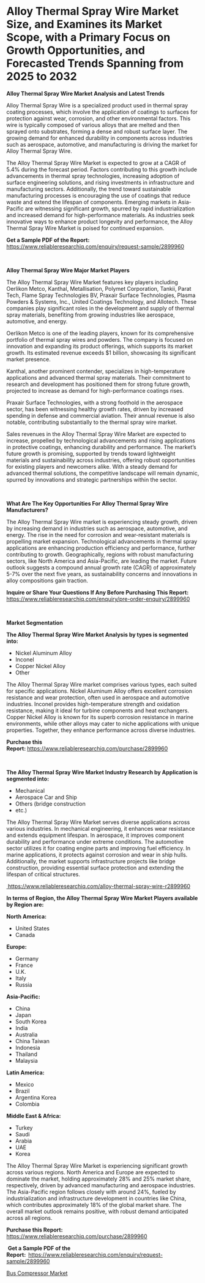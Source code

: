 <p><h1>Alloy Thermal Spray Wire Market Size, and Examines its Market Scope, with a Primary Focus on Growth Opportunities, and Forecasted Trends Spanning from 2025 to 2032</h1></p><p><strong>Alloy Thermal Spray Wire Market Analysis and Latest Trends</strong></p>
<p><p>Alloy Thermal Spray Wire is a specialized product used in thermal spray coating processes, which involve the application of coatings to surfaces for protection against wear, corrosion, and other environmental factors. This wire is typically composed of various alloys that are melted and then sprayed onto substrates, forming a dense and robust surface layer. The growing demand for enhanced durability in components across industries such as aerospace, automotive, and manufacturing is driving the market for Alloy Thermal Spray Wire.</p><p>The Alloy Thermal Spray Wire Market is expected to grow at a CAGR of 5.4% during the forecast period. Factors contributing to this growth include advancements in thermal spray technologies, increasing adoption of surface engineering solutions, and rising investments in infrastructure and manufacturing sectors. Additionally, the trend toward sustainable manufacturing processes is encouraging the use of coatings that reduce waste and extend the lifespan of components. Emerging markets in Asia-Pacific are witnessing significant growth, spurred by rapid industrialization and increased demand for high-performance materials. As industries seek innovative ways to enhance product longevity and performance, the Alloy Thermal Spray Wire Market is poised for continued expansion.</p></p>
<p><strong>Get a Sample PDF of the Report:&nbsp;</strong> <a href="https://www.reliableresearchiq.com/enquiry/request-sample/2899960?utm_campaign=2716&utm_medium=2&utm_source=Github&utm_content=ia&utm_term=16032025&utm_id=alloy-thermal-spray-wire">https://www.reliableresearchiq.com/enquiry/request-sample/2899960</a></p>
<p>&nbsp;</p>
<p><strong>Alloy Thermal Spray Wire Major Market Players</strong></p>
<p><p>The Alloy Thermal Spray Wire Market features key players including Oerlikon Metco, Kanthal, Metallisation, Polymet Corporation, Tankii, Parat Tech, Flame Spray Technologies BV, Praxair Surface Technologies, Plasma Powders & Systems, Inc., United Coatings Technology, and Allotech. These companies play significant roles in the development and supply of thermal spray materials, benefiting from growing industries like aerospace, automotive, and energy.</p><p>Oerlikon Metco is one of the leading players, known for its comprehensive portfolio of thermal spray wires and powders. The company is focused on innovation and expanding its product offerings, which supports its market growth. Its estimated revenue exceeds $1 billion, showcasing its significant market presence.</p><p>Kanthal, another prominent contender, specializes in high-temperature applications and advanced thermal spray materials. Their commitment to research and development has positioned them for strong future growth, projected to increase as demand for high-performance coatings rises.</p><p>Praxair Surface Technologies, with a strong foothold in the aerospace sector, has been witnessing healthy growth rates, driven by increased spending in defense and commercial aviation. Their annual revenue is also notable, contributing substantially to the thermal spray wire market.</p><p>Sales revenues in the Alloy Thermal Spray Wire Market are expected to increase, propelled by technological advancements and rising applications in protective coatings, enhancing durability and performance. The market’s future growth is promising, supported by trends toward lightweight materials and sustainability across industries, offering robust opportunities for existing players and newcomers alike. With a steady demand for advanced thermal solutions, the competitive landscape will remain dynamic, spurred by innovations and strategic partnerships within the sector.</p></p>
<p>&nbsp;</p>
<p><strong>What Are The Key Opportunities For Alloy Thermal Spray Wire Manufacturers?</strong></p>
<p><p>The Alloy Thermal Spray Wire market is experiencing steady growth, driven by increasing demand in industries such as aerospace, automotive, and energy. The rise in the need for corrosion and wear-resistant materials is propelling market expansion. Technological advancements in thermal spray applications are enhancing production efficiency and performance, further contributing to growth. Geographically, regions with robust manufacturing sectors, like North America and Asia-Pacific, are leading the market. Future outlook suggests a compound annual growth rate (CAGR) of approximately 5-7% over the next five years, as sustainability concerns and innovations in alloy compositions gain traction.</p></p>
<p><strong>Inquire or Share Your Questions If Any Before Purchasing This Report:</strong> <a href="https://www.reliableresearchiq.com/enquiry/pre-order-enquiry/2899960?utm_campaign=2716&utm_medium=2&utm_source=Github&utm_content=ia&utm_term=16032025&utm_id=alloy-thermal-spray-wire">https://www.reliableresearchiq.com/enquiry/pre-order-enquiry/2899960</a></p>
<p>&nbsp;</p>
<p><strong>Market Segmentation</strong></p>
<p><strong>The Alloy Thermal Spray Wire Market Analysis by types is segmented into:</strong></p>
<p><ul><li> Nickel Aluminum Alloy</li><li>Inconel</li><li>Copper Nickel Alloy</li><li>Other</li></ul></p>
<p><p>The Alloy Thermal Spray Wire market comprises various types, each suited for specific applications. Nickel Aluminum Alloy offers excellent corrosion resistance and wear protection, often used in aerospace and automotive industries. Inconel provides high-temperature strength and oxidation resistance, making it ideal for turbine components and heat exchangers. Copper Nickel Alloy is known for its superb corrosion resistance in marine environments, while other alloys may cater to niche applications with unique properties. Together, they enhance performance across diverse industries.</p></p>
<p><strong>Purchase this Report:&nbsp;</strong><a href="https://www.reliableresearchiq.com/purchase/2899960?utm_campaign=2716&utm_medium=2&utm_source=Github&utm_content=ia&utm_term=16032025&utm_id=alloy-thermal-spray-wire">https://www.reliableresearchiq.com/purchase/2899960</a></p>
<p>&nbsp;</p>
<p><strong>The Alloy Thermal Spray Wire Market Industry Research by Application is segmented into:</strong></p>
<p><ul><li> Mechanical</li><li>Aerospace Car and Ship</li><li>Others (bridge construction</li><li>etc.)</li></ul></p>
<p><p>The Alloy Thermal Spray Wire Market serves diverse applications across various industries. In mechanical engineering, it enhances wear resistance and extends equipment lifespan. In aerospace, it improves component durability and performance under extreme conditions. The automotive sector utilizes it for coating engine parts and improving fuel efficiency. In marine applications, it protects against corrosion and wear in ship hulls. Additionally, the market supports infrastructure projects like bridge construction, providing essential surface protection and extending the lifespan of critical structures.</p></p>
<p><a href="https://www.reliableresearchiq.com/alloy-thermal-spray-wire-r2899960?utm_campaign=2716&utm_medium=2&utm_source=Github&utm_content=ia&utm_term=16032025&utm_id=alloy-thermal-spray-wire">&nbsp;https://www.reliableresearchiq.com/alloy-thermal-spray-wire-r2899960</a></p>
<p><strong>In terms of Region, the Alloy Thermal Spray Wire Market Players available by Region are:</strong></p>
<p>
    <p> <strong> North America: </strong>
        <ul>
            <li>United States</li>
            <li>Canada</li>
        </ul>
        </p> 
    <p> <strong> Europe: </strong>
        <ul>
            <li>Germany</li>
            <li>France</li>
            <li>U.K.</li>
            <li>Italy</li>
            <li>Russia</li>
        </ul>
        </p> 
    <p> <strong> Asia-Pacific: </strong>
        <ul>
            <li>China</li>
            <li>Japan</li>
            <li>South Korea</li>
            <li>India</li>
            <li>Australia</li>
            <li>China Taiwan</li>
            <li>Indonesia</li>
            <li>Thailand</li>
            <li>Malaysia</li>
        </ul>
        </p> 
    <p> <strong> Latin America: </strong>
        <ul>
            <li>Mexico</li>
            <li>Brazil</li>
            <li>Argentina Korea</li>
            <li>Colombia</li>
        </ul>
        </p> 
    <p> <strong> Middle East & Africa: </strong>
        <ul>
            <li>Turkey</li>
            <li>Saudi</li>
            <li>Arabia</li>
            <li>UAE</li>
            <li>Korea</li>
        </ul>
    </p>
    </p>
<p><p>The Alloy Thermal Spray Wire Market is experiencing significant growth across various regions. North America and Europe are expected to dominate the market, holding approximately 28% and 25% market share, respectively, driven by advanced manufacturing and aerospace industries. The Asia-Pacific region follows closely with around 24%, fueled by industrialization and infrastructure development in countries like China, which contributes approximately 18% of the global market share. The overall market outlook remains positive, with robust demand anticipated across all regions.</p></p>
<p><strong>Purchase this Report: </strong><a href="https://www.reliableresearchiq.com/purchase/2899960?utm_campaign=2716&utm_medium=2&utm_source=Github&utm_content=ia&utm_term=16032025&utm_id=alloy-thermal-spray-wire">https://www.reliableresearchiq.com/purchase/2899960</a></p>
<p>&nbsp;<strong>Get a Sample PDF of the Report:&nbsp;&nbsp;</strong><a href="https://www.reliableresearchiq.com/enquiry/request-sample/2899960?utm_campaign=2716&utm_medium=2&utm_source=Github&utm_content=ia&utm_term=16032025&utm_id=alloy-thermal-spray-wire">https://www.reliableresearchiq.com/enquiry/request-sample/2899960</a></p>
<p><strong></strong></p>
<p><p><a href="https://github.com/stephaniwo144/Market-Research-Report-List-1/blob/main/bus-compressor-market.md?utm_campaign=2716&utm_medium=2&utm_source=Github&utm_content=ia&utm_term=16032025&utm_id=alloy-thermal-spray-wire">Bus Compressor Market</a></p></p>